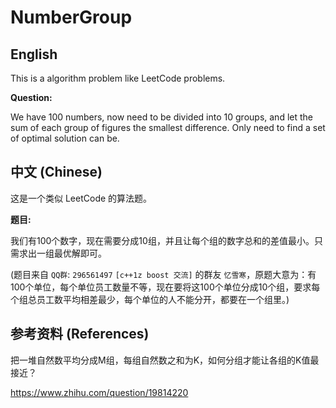 # NumberGroup

## English

This is a algorithm problem like LeetCode problems.

**Question:**

We have 100 numbers, now need to be divided into 10 groups, and let the sum of each group of figures the smallest difference. Only need to find a set of optimal solution can be.

## 中文 (Chinese)

这是一个类似 LeetCode 的算法题。

**题目:**

我们有100个数字，现在需要分成10组，并且让每个组的数字总和的差值最小。只需求出一组最优解即可。

(题目来自 `QQ群`: `296561497` `[c++1z boost 交流]` 的群友 `忆雪寒`，原题大意为：有100个单位，每个单位员工数量不等，现在要将这100个单位分成10个组，要求每个组总员工数平均相差最少，每个单位的人不能分开，都要在一个组里。)

## 参考资料 (References)

把一堆自然数平均分成M组，每组自然数之和为K，如何分组才能让各组的K值最接近？

https://www.zhihu.com/question/19814220
